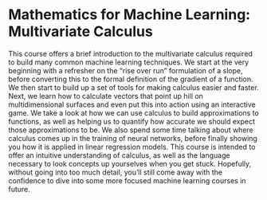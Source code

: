 # Mathematics for Machine Learning: Multivariate Calculus

This course offers a brief introduction to the multivariate calculus required to build many common machine learning techniques. We start at the very beginning with a refresher on the “rise over run” formulation of a slope, before converting this to the formal definition of the gradient of a function. We then start to build up a set of tools for making calculus easier and faster. Next, we learn how to calculate vectors that point up hill on multidimensional surfaces and even put this into action using an interactive game. We take a look at how we can use calculus to build approximations to functions, as well as helping us to quantify how accurate we should expect those approximations to be. We also spend some time talking about where calculus comes up in the training of neural networks, before finally showing you how it is applied in linear regression models. This course is intended to offer an intuitive understanding of calculus, as well as the language necessary to look concepts up yourselves when you get stuck. Hopefully, without going into too much detail, you’ll still come away with the confidence to dive into some more focused machine learning courses in future.
